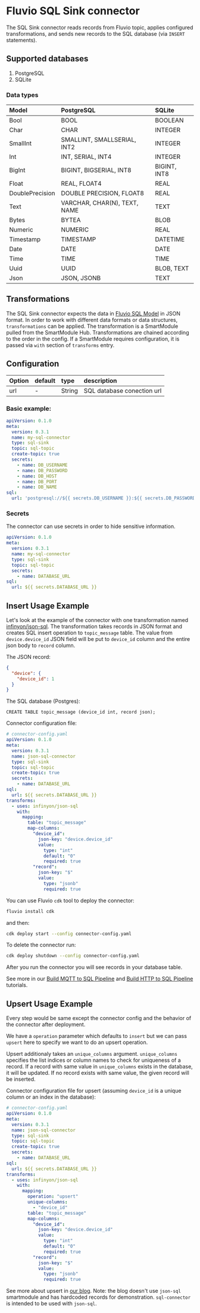 # Fluvio SQL Sink connector
The SQL Sink connector reads records from Fluvio topic, applies configured transformations, and 
sends new records to the SQL database (via `INSERT` statements). 

## Supported databases
1. PostgreSQL
2. SQLite

### Data types
| Model           | PostgreSQL                   | SQLite       |                                          
|:----------------|:-----------------------------|:-------------|
| Bool            | BOOL                         | BOOLEAN      |
| Char            | CHAR                         | INTEGER      |
| SmallInt        | SMALLINT, SMALLSERIAL, INT2  | INTEGER      |
| Int             | INT, SERIAL, INT4            | INTEGER      |
| BigInt          | BIGINT, BIGSERIAL, INT8      | BIGINT, INT8 |
| Float           | REAL, FLOAT4                 | REAL         |
| DoublePrecision | DOUBLE PRECISION, FLOAT8     | REAL         |
| Text            | VARCHAR, CHAR(N), TEXT, NAME | TEXT         |
| Bytes           | BYTEA                        | BLOB         |
| Numeric         | NUMERIC                      | REAL         |
| Timestamp       | TIMESTAMP                    | DATETIME     |
| Date            | DATE                         | DATE         |
| Time            | TIME                         | TIME         |
| Uuid            | UUID                         | BLOB, TEXT   |
| Json            | JSON, JSONB                  | TEXT         |

## Transformations
The SQL Sink connector expects the data in [Fluvio SQL Model](./crates/fluvio-model-sql/README.md) in JSON format.
In order to work with different data formats or data structures, `transformations` can be applied.
The transformation is a SmartModule pulled from the SmartModule Hub. Transformations are chained according to the order
in the config. If a SmartModule requires configuration, it is passed via `with` section of `transforms` entry. 

## Configuration
| Option       | default | type   | description                                           |
|:-------------|:--------| :---   |:------------------------------------------------------|
| url          |    -    | String | SQL database conection url                            |

### Basic example:
```yaml
apiVersion: 0.1.0
meta:
  version: 0.3.1
  name: my-sql-connector
  type: sql-sink
  topic: sql-topic
  create-topic: true
  secrets:
    - name: DB_USERNAME
    - name: DB_PASSWORD
    - name: DB_HOST
    - name: DB_PORT
    - name: DB_NAME
sql:
  url: 'postgresql://${{ secrets.DB_USERNAME }}:${{ secrets.DB_PASSWORD }}@${{ secrets.DB_HOST }}:${{ secrets.DB_PORT }}/${{ secrets.DB_NAME }}'
```

### Secrets

The connector can use secrets in order to hide sensitive information.

```yaml
apiVersion: 0.1.0
meta:
  version: 0.3.1
  name: my-sql-connector
  type: sql-sink
  topic: sql-topic
  secrets:
    - name: DATABASE_URL
sql:
  url: ${{ secrets.DATABASE_URL }}
```
## Insert Usage Example
Let's look at the example of the connector with one transformation named [infinyon/json-sql](https://github.com/infinyon/fluvio-connectors/blob/main/smartmodules/json-sql/README.md). The transformation takes
records in JSON format and creates SQL insert operation to `topic_message` table. The value from `device.device_id`
JSON field will be put to `device_id` column and the entire json body to `record` column.

The JSON record:
```json
{
  "device": {
    "device_id": 1
  }
}
```

The SQL database (Postgres):
```
CREATE TABLE topic_message (device_id int, record json);
```

Connector configuration file:
```yaml
# connector-config.yaml
apiVersion: 0.1.0
meta:
  version: 0.3.1
  name: json-sql-connector
  type: sql-sink
  topic: sql-topic
  create-topic: true
  secrets:
    - name: DATABASE_URL
sql:
  url: ${{ secrets.DATABASE_URL }}
transforms:
  - uses: infinyon/json-sql
    with:
      mapping:
        table: "topic_message"
        map-columns:
          "device_id":
            json-key: "device.device_id"
            value:
              type: "int"
              default: "0"
              required: true
          "record":
            json-key: "$"
            value:
              type: "jsonb"
              required: true
```

You can use Fluvio `cdk` tool to deploy the connector:
```bash
fluvio install cdk
```
and then:
```bash
cdk deploy start --config connector-config.yaml
```
To delete the connector run:
```bash
cdk deploy shutdown --config connector-config.yaml

```
After you run the connector you will see records in your database table.

See more in our [Build MQTT to SQL Pipeline](https://www.fluvio.io/docs/tutorials/mqtt-to-sql/) and [Build HTTP to SQL Pipeline](https://www.fluvio.io/docs/tutorials/data-pipeline/) tutorials.

## Upsert Usage Example

Every step would be same except the connector config and the behavior of the connector after deployment.

We have a `operation` parameter which defaults to `insert` but we can pass `upsert` here to specify we want to do an upsert operation.

Upsert additionaly takes an `unique_columns` argument. `unique_columns` specifies the list indices or column names to check for uniqueness of a record.
If a record with same value in `unique_columns` exists in the database, it will be updated. If no record exists with same value, the given record will
be inserted.

Connector configuration file for upsert (assuming `device_id` is a unique column or an index in the database):

```yaml
# connector-config.yaml
apiVersion: 0.1.0
meta:
  version: 0.3.1
  name: json-sql-connector
  type: sql-sink
  topic: sql-topic
  create-topic: true
  secrets:
    - name: DATABASE_URL
sql:
  url: ${{ secrets.DATABASE_URL }}
transforms:
  - uses: infinyon/json-sql
    with:
      mapping:
        operation: "upsert"
        unique-columns:
          - "device_id"
        table: "topic_message"
        map-columns:
          "device_id":
            json-key: "device.device_id"
            value:
              type: "int"
              default: "0"
              required: true
          "record":
            json-key: "$"
            value:
              type: "jsonb"
              required: true
```

See more about upsert in [our blog](https://infinyon.com/blog/2023/07/sql-upsert/).
Note: the blog doesn't use `json-sql` smartmodule and has hardcoded records for demonstration. `sql-connector` is intended to be used with `json-sql`.
